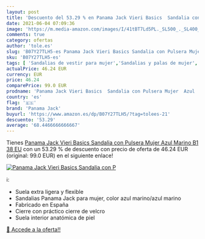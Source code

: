 ```yaml
---
layout: post
title: 'Descuento del 53.29 % en Panama Jack Vieri Basics  Sandalia con P'
date: 2021-06-04 07:09:36
image: 'https://m.media-amazon.com/images/I/41tBT7Ld5PL._SL500_._SL400_.jpg'
comments: true
category: ofertas
author: 'tole.es'
slug: 'B07Y27TLH5-es Panama Jack Vieri Basics Sandalia con Pulsera Mujer Azul...'
sku: 'B07Y27TLH5-es'
tags: [ 'Sandalias de vestir para mujer','Sandalias y palas de mujer','Zapatos','Zapatos para mujer','Zapatos y complementos','panama jack','sandalia', ]
actualPrice: 46.24 EUR
currency: EUR
price: 46.24
comparePrice: 99.0 EUR
prodname: 'Panama Jack Vieri Basics  Sandalia con Pulsera Mujer  Azul  Marino B1   38 EU'
country: 'es'
flag: '🇪🇸'
brand: 'Panama Jack'
buyurl: 'https://www.amazon.es/dp/B07Y27TLH5/?tag=tolees-21'
descuento: '53.29'
average: '68.4466666666667'
---
```


Tienes [Panama Jack Vieri Basics  Sandalia con Pulsera Mujer  Azul  Marino B1   38 EU](https://www.amazon.es/dp/B07Y27TLH5/?tag=tolees-21) con un 53.29 % de descuento con precio de oferta de 46.24 EUR (original: 99.0 EUR) en el siguiente enlace!

[![Panama Jack Vieri Basics  Sandalia con P](https://m.media-amazon.com/images/I/41tBT7Ld5PL._SL500_._SL400_.jpg)](https://www.amazon.es/dp/B07Y27TLH5/?tag=tolees-21)

ℹ️:

- Suela extra ligera y flexible
- Sandalias Panama Jack para mujer, color azul marino/azul marino
- Fabricado en España
- Cierre con práctico cierre de velcro
- Suela interior anatómica de piel

[🛒 Accede a la oferta!!](https://www.amazon.es/dp/B07Y27TLH5/?tag=tolees-21)
